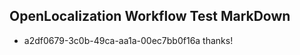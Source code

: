 ## OpenLocalization Workflow Test MarkDown
* a2df0679-3c0b-49ca-aa1a-00ec7bb0f16a 
thanks!<!--HONumber=Mar16_HO1-->
